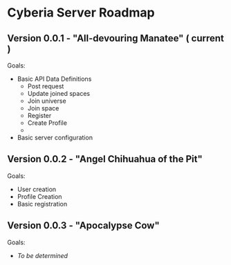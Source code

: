 # Cyberia Server Roadmap

## Version 0.0.1 - "All-devouring Manatee" ( **current** )
Goals:

* Basic API Data Definitions
    * Post request
    * Update joined spaces
    * Join universe
    * Join space
    * Register
    * Create Profile
    * 
* Basic server configuration

## Version 0.0.2 - "Angel Chihuahua of the Pit"
Goals: 

* User creation
* Profile Creation
* Basic registration

## Version 0.0.3 - "Apocalypse Cow"
Goals: 

* *To be determined*